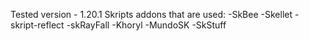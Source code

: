Tested version - 1.20.1
Skripts addons that are used:
	-SkBee
	-Skellet
	-skript-reflect
	-skRayFall
	-Khoryl
	-MundoSK
	-SkStuff
